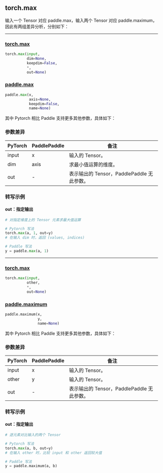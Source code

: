 ## torch.max
输入一个 Tensor 对应 paddle.max，输入两个 Tensor 对应 paddle.maximum，因此有两组差异分析，分别如下：

--------------------------------------------------------------------------------------------------
### [torch.max](https://pytorch.org/docs/stable/generated/torch.max.html?highlight=max#torch.max)

```python
torch.max(input,
          dim=None,
          keepdim=False,
          *,
          out=None)
```

### [paddle.max](https://www.paddlepaddle.org.cn/documentation/docs/zh/api/paddle/max_cn.html#max)

```python
paddle.max(x,
           axis=None,
           keepdim=False,
           name=None)
```

其中 Pytorch 相比 Paddle 支持更多其他参数，具体如下：
### 参数差异
| PyTorch       | PaddlePaddle | 备注                                                   |
| ------------- | ------------ | ------------------------------------------------------ |
| input         | x            | 输入的 Tensor。                                      |
| dim           | axis         | 求最小值运算的维度。                                      |
| out           | -            | 表示输出的 Tensor，PaddlePaddle 无此参数。               |


### 转写示例
#### out：指定输出
```python
# 对指定维度上的 Tensor 元素求最大值运算

# Pytorch 写法
torch.max(a, 1, out=y)
# 在输入 dim 时，返回 (values, indices)

# Paddle 写法
y = paddle.max(a, 1)
```

--------------------------------------------------------------------------------------------------

### [torch.max](https://pytorch.org/docs/stable/generated/torch.max.html?highlight=max#torch.max)

```python
torch.max(input,
          other,
          *,
          out=None)
```

### [paddle.maximum](https://www.paddlepaddle.org.cn/documentation/docs/zh/api/paddle/minimum_cn.html#minimum)

```python
paddle.maximum(x,
               y,
               name=None)
```

其中 Pytorch 相比 Paddle 支持更多其他参数，具体如下：
### 参数差异
| PyTorch       | PaddlePaddle | 备注                                                   |
| ------------- | ------------ | ------------------------------------------------------ |
| input         | x            | 输入的 Tensor。                                      |
| other         | y            | 输入的 Tensor。                                      |
| out           | -            | 表示输出的 Tensor，PaddlePaddle 无此参数。               |


### 转写示例
#### out：指定输出
```python
# 逐元素对比输入的两个 Tensor

# Pytorch 写法
torch.max(a, b, out=y)
# 在输入 other 时，比较 input 和 other 返回较大值

# Paddle 写法
y = paddle.maximum(a, b)
```
